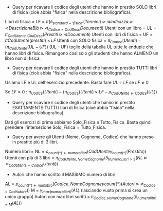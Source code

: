 - Query per ricavare il codice degli utenti che hanno in prestito SOLO libri di fisica (cioè abbia "fisica" nella descrizione bibliografica).

Libri di fisica = LF =  $\pi(\delta_{standard = 'fisica'}(Termini) \rhd\lhd Indicizza \rhd\lhd DescrizioneBib \rhd\lhd_{Codice = CodDesc} Documenti)$
Utenti con un libro = UL = $\pi_{CodUtente, CodDesc}(Prestiti \rhd\lhd Documenti)$
Utenti con libri di fisica = UF = $\pi{CodUtente}(prestiti)\times LF$
Utenti con SOLO fisica = $\pi_{Codice}(Utenti) - (\pi_{CodUtente}(UL - UF))$
(UL - UF) toglie della tabella UL tutte le enduple che hanno libri di fisica. Rimangono così solo gli studenti che hanno ALMENO un libro non di fisica.

- Query per ricavare il codice degli utenti che hanno in prestito TUTTI libri di fisica (cioè abbia "fisica" nella descrizione bibliografica).

Usiamo LF e UL dell'esercizio precedente.
Basta fare $UL\div LF$  se $LF\ne0$ 

Se $LF=0$ :
	$\pi_{Codice}(Utenti) - (\pi_{Codice}(Utenti)\times LF-\rho_{CodUtente\leftarrow Codice}(UL))$

- Query per ricavare il codice degli utenti che hanno in prestito ESATTAMENTE TUTTI i libri di fisica (cioè abbia "fisica" nella descrizione bibliografica).

Dati gli esercizi di prima abbiamo Solo_Fisica e Tutto_Fisica.
Basta quindi prendere l'intersezione Solo_Fisica $\cap$ Tutto_Fisica.

- Query per avere gli Utenti (Nome, Cognome, Codice) che hanno preso in prestito più di 3 libri.

Numero libri = NL = $\rho_{count(*)\leftarrow numerolibri}(CodUtente\gamma_{count(*)}(Prestito))$
Utenti con più di 3 libri = $\pi_{CodUtente, NomeCognome}(\delta_{NumeroLibri>3}(NL\rhd\lhd_{CodUtente = Codice}Utenti))$

- Autori che hanno scritto il MASSIMO numero di libri

AL = $\rho_{count(*)\leftarrow numlibro}(Codice, NomeCognome \gamma{count(*)}(Autori \rhd\lhd_{Codice=CodAutore}))$
M = $\gamma_{max(numerolibri)}(AL)$ (lasciando vuoto prima si crea un unico gruppo)
Autori con max libri scritti = $\pi_{Codice, NomeCognome}(\delta_{numerolibri = M}(AL))$
